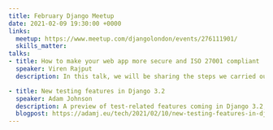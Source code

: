 ```yaml
---
title: February Django Meetup
date: 2021-02-09 19:30:00 +0000
links:
  meetup: https://www.meetup.com/djangolondon/events/276111901/
  skills_matter:
talks:
- title: How to make your web app more secure and ISO 27001 compliant
  speaker: Viren Rajput
  description: In this talk, we will be sharing the steps we carried out to make our Django web app compliant to the ISO 27001 (framework for information security systems) and the lessons we learned while doing it. You need not necessarily need to join it for ISO, we will take you through quite a few generic security bits that would be applicable to most Django apps that are in production. This will require you to have at least intermediate level experience with web apps and APIs.

- title: New testing features in Django 3.2
  speaker: Adam Johnson
  description: A preview of test-related features coming in Django 3.2, which will be released in April.
  blogpost: https://adamj.eu/tech/2021/02/10/new-testing-features-in-django-3.2/
---
```

